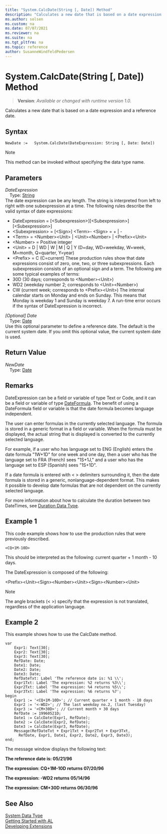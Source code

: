 ```yaml
---
title: "System.CalcDate(String [, Date]) Method"
description: "Calculates a new date that is based on a date expression and a reference date."
ms.author: solsen
ms.custom: na
ms.date: 07/07/2021
ms.reviewer: na
ms.suite: na
ms.tgt_pltfrm: na
ms.topic: reference
author: SusanneWindfeldPedersen
---
```

[//]: # (START>DO_NOT_EDIT)
[//]: # (IMPORTANT:Do not edit any of the content between here and the END>DO_NOT_EDIT.)
[//]: # (Any modifications should be made in the .xml files in the ModernDev repo.)
# System.CalcDate(String [, Date]) Method
> **Version**: _Available or changed with runtime version 1.0._

Calculates a new date that is based on a date expression and a reference date.


## Syntax
```AL
NewDate :=   System.CalcDate(DateExpression: String [, Date: Date])
```
> [!NOTE]
> This method can be invoked without specifying the data type name.
## Parameters
*DateExpression*  
&emsp;Type: [String](../string/string-data-type.md)  
The date expression can be any length. The string is interpreted from left to right with one subexpression at a time. The following rules describe the valid syntax of date expressions:
-   DateExpression = [\<Subexpression\>][\<Subexpression\>][\<Subexpression\>]
-   \<Subexpression\> = [\<Sign\>] \<Term\>-   \<Sign\> = + | -
-   \<Term\> = \<Number\>\<Unit\> | \<Unit\>\<Number\> | \<Prefix\>\<Unit\>
-   \<Number\> = Positive integer
-   \<Unit\> = D | WD | W | M | Q | Y (D=day, WD=weekday, W=week, M=month, Q=quarter, Y=year)
-   \<Prefix\> = C (C=current)
These production rules show that date expressions consist of zero, one, two, or three subexpressions. Each subexpression consists of an optional sign and a term. The following are some typical examples of terms:
-   30D (30 days; corresponds to \<Number\>\<Unit\>)
-   WD2 (weekday number 2; corresponds to \<Unit\>\<Number\>)
-   CW (current week; corresponds to \<Prefix\>\<Unit\>)
The internal calendar starts on Monday and ends on Sunday. This means that Monday is weekday 1 and Sunday is weekday 7. A run-time error occurs if the syntax of DateExpression is incorrect.
          
*[Optional] Date*  
&emsp;Type: [Date](../date/date-data-type.md)  
Use this optional parameter to define a reference date. The default is the current system date. If you omit this optional value, the current system date is used.  


## Return Value
*NewDate*  
&emsp;Type: [Date](../date/date-data-type.md)  



[//]: # (IMPORTANT: END>DO_NOT_EDIT)

## Remarks
 
DateExpression can be a field or variable of type Text or Code, and it can be a field or variable of type [DateFormula](../../methods-auto/dateformula/dateformula-data-type.md). The benefit of using a DateFormula field or variable is that the date formula becomes language independent.  

The user can enter formulas in the currently selected language. The formula is stored in a generic format in a field or variable. When the formula must be displayed, the actual string that is displayed is converted to the currently selected language.  

For example, if a user who has language set to ENG \(English\) enters the date formula "1W+1D" for one week and one day, then a user who has the language set to FRA \(French\) sees "1S+1J," and a user who has the language set to ESP \(Spanish\) sees "1S+1D".  

If a date formula is entered with \< > delimiters surrounding it, then the date formula is stored in a generic, nonlanguage-dependent format. This makes it possible to develop date formulas that are not dependent on the currently selected language.  

For more information about how to calculate the duration between two DateTimes, see [Duration Data Type](../duration/duration-data-type.md).  

## Example 1

This code example shows how to use the production rules that were previously described.  

```al
<CQ+1M-10D>  
```  

This should be interpreted as the following: current quarter + 1 month - 10 days.  

The DateExpression is composed of the following:  

\<Prefix>\<Unit>\<Sign>\<Number>\<Unit>\<Sign>\<Number>\<Unit>  

> [!NOTE]  
> The angle brackets \(\< >\) specify that the expression is not translated, regardless of the application language. <!-- For more information about multilanguage capabilities with date formulas, see [Developing Multilanguage-Enabled Applications](Developing-Multilanguage-Enabled-Applications.md).  -->

## Example 2

This example shows how to use the CalcDate method.  
 
```al
var
    Expr1: Text[30];
    Expr2: Text[30];
    Expr3: Text[30];
    RefDate: Date;
    Date1: Date;
    Date2: Date;
    Date3: Date;
    RefDateTxt: Label 'The reference date is: %1 \\';  
    Expr1Txt: Label 'The expression: %2 returns %3\\';  
    Expr2Txt: Label 'The expression: %4 returns %5\\';  
    Expr3Txt: Label 'The expression: %6 returns %7';
begin 
    Expr1 := '<CQ+1M-10D>'; // Current quarter + 1 month - 10 days  
    Expr2 := '<-WD2>'; // The last weekday no.2, (last Tuesday)  
    Expr3 := '<CM+30D>'; // Current month + 30 days  
    RefDate := 19960521D;  
    Date1 := CalcDate(Expr1, RefDate);  
    Date2 := CalcDate(Expr2, RefDate);  
    Date3 := CalcDate(Expr3, RefDate);  
    Message(RefDateTxt + Expr1Txt + Expr2Txt + Expr3Txt,  
      RefDate, Expr1, Date1, Expr2, Date2, Expr3, Date3);  
end;
```  

The message window displays the following text:  

 **The reference date is: 05/21/96**  

 **The expression: CQ+1M-10D returns 07/20/96**  

 **The expression: -WD2 returns 05/14/96**  

 **The expression: CM+30D returns 06/30/96**  

 
## See Also
[System Data Type](system-data-type.md)  
[Getting Started with AL](../../devenv-get-started.md)  
[Developing Extensions](../../devenv-dev-overview.md)